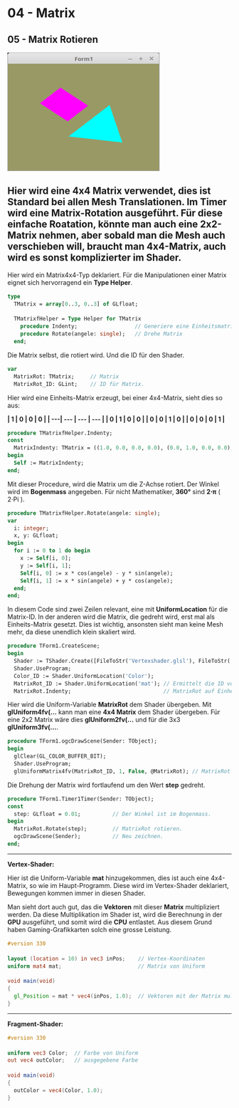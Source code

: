 # 04 - Matrix
## 05 - Matrix Rotieren

![image.png](image.png)

Hier wird eine <b>4x4 Matrix</b> verwendet, dies ist Standard bei allen Mesh Translationen.
Im Timer wird eine Matrix-Rotation ausgeführt.
Für diese einfache Roatation, könnte man auch eine <b>2x2-Matrix</b> nehmen, aber sobald man die Mesh auch verschieben will, braucht man <b>4x4-Matrix</b>, auch wird es sonst komplizierter im Shader.
---
Hier wird ein Matrix4x4-Typ deklariert.
Für die Manipulationen einer Matrix eignet sich hervorragend ein <b>Type Helper</b>.

```pascal
type
  TMatrix = array[0..3, 0..3] of GLfloat;

  TMatrixfHelper = Type Helper for TMatrix
    procedure Indenty;                  // Generiere eine Einheitsmatrix
    procedure Rotate(angele: single);   // Drehe Matrix
  end;
```

Die Matrix selbst, die rotiert wird.
Und die ID für den Shader.

```pascal
var
  MatrixRot: TMatrix;     // Matrix
  MatrixRot_ID: GLint;    // ID für Matrix.
```

Hier wird eine Einheits-Matrix erzeugt, bei einer 4x4-Matrix, sieht dies so aus:


**| 1 | 0 | 0 | 0 |
| ---| --- | --- | --- |
| 0 | 1 | 0 | 0 |
| 0 | 0 | 1 | 0 |
| 0 | 0 | 0 | 1 |**


```pascal
procedure TMatrixfHelper.Indenty;
const
  MatrixIndenty: TMatrix = ((1.0, 0.0, 0.0, 0.0), (0.0, 1.0, 0.0, 0.0), (0.0, 0.0, 1.0, 0.0), (0.0, 0.0, 0.0, 1.0));
begin
  Self := MatrixIndenty;
end;
```

Mit dieser Procedure, wird die Matrix um die Z-Achse rotiert.
Der Winkel wird im <b>Bogenmass</b> angegeben.
Für nicht Mathematiker, <b>360°</b> sind <b>2⋅π</b> ( 2⋅Pi ).

```pascal
procedure TMatrixfHelper.Rotate(angele: single);
var
  i: integer;
  x, y: GLfloat;
begin
  for i := 0 to 1 do begin
    x := Self[i, 0];
    y := Self[i, 1];
    Self[i, 0] := x * cos(angele) - y * sin(angele);
    Self[i, 1] := x * sin(angele) + y * cos(angele);
  end;
end;

```

In diesem Code sind zwei Zeilen relevant, eine mit <b>UniformLocation</b> für die Matrix-ID.
In der anderen wird die Matrix, die gedreht wird, erst mal als Einheits-Matrix gesetzt.
Dies ist wichtig, ansonsten sieht man keine Mesh mehr, da diese unendlich klein skaliert wird.

```pascal
procedure TForm1.CreateScene;
begin
  Shader := TShader.Create([FileToStr('Vertexshader.glsl'), FileToStr('Fragmentshader.glsl')]);
  Shader.UseProgram;
  Color_ID := Shader.UniformLocation('Color');
  MatrixRot_ID := Shader.UniformLocation('mat'); // Ermittelt die ID von MatrixRot.
  MatrixRot.Indenty;                             // MatrixRot auf Einheits-Matrix setzen.
```

Hier wird die Uniform-Variable <b>MatrixRot</b> dem Shader übergeben.
Mit <b>glUniform4fv(...</b> kann man eine <b>4x4 Matrix</b> dem Shader übergeben.
Für eine 2x2 Matrix wäre dies <b>glUniform2fv(...</b> und für die 3x3 <b>glUniform3fv(...</b>.

```pascal
procedure TForm1.ogcDrawScene(Sender: TObject);
begin
  glClear(GL_COLOR_BUFFER_BIT);
  Shader.UseProgram;
  glUniformMatrix4fv(MatrixRot_ID, 1, False, @MatrixRot); // MatrixRot in den Shader.
```

Die Drehung der Matrix wird fortlaufend um den Wert <b>step</b> gedreht.

```pascal
procedure TForm1.Timer1Timer(Sender: TObject);
const
  step: GLfloat = 0.01;          // Der Winkel ist im Bogenmass.
begin
  MatrixRot.Rotate(step);        // MatrixRot rotieren.
  ogcDrawScene(Sender);          // Neu zeichnen.
end;
```

---
<b>Vertex-Shader:</b>

Hier ist die Uniform-Variable <b>mat</b> hinzugekommen, dies ist auch eine 4x4-Matrix, so wie im Haupt-Programm.
Diese wird im Vertex-Shader deklariert, Bewegungen kommen immer in diesen Shader.

Man sieht dort auch gut, das die <b>Vektoren</b> mit dieser <b>Matrix</b> multipliziert werden.
Da diese Multiplikation im Shader ist, wird die Berechnung in der <b>GPU</b> ausgeführt, und somit wird die <b>CPU</b> entlastet.
Aus diesem Grund haben Gaming-Grafikkarten solch eine grosse Leistung.

```glsl
#version 330

layout (location = 10) in vec3 inPos;    // Vertex-Koordinaten
uniform mat4 mat;                        // Matrix von Uniform

void main(void)
{
  gl_Position = mat * vec4(inPos, 1.0);  // Vektoren mit der Matrix multiplizieren.
}

```

---
<b>Fragment-Shader:</b>

```glsl
#version 330

uniform vec3 Color;  // Farbe von Uniform
out vec4 outColor;   // ausgegebene Farbe

void main(void)
{
  outColor = vec4(Color, 1.0);
}

```


